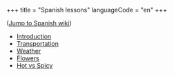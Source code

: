 +++
title = "Spanish lessons"
languageCode = "en"
+++

([Jump to Spanish wiki](/es/Lecci%C3%B3ns))

  - [Introduction](/es/Introducci%C3%B3n)
  - [Transportation](/es/Transporte)
  - [Weather](/es/El_tiempo)
  - [Flowers](/es/Flores)
  - [Hot vs Spicy](/en/Hot_vs_Spicy)
